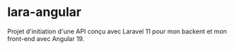 # lara-angular
Projet d'initiation d'une API conçu avec Laravel 11 pour mon backent et mon front-end avec Angular 19.
